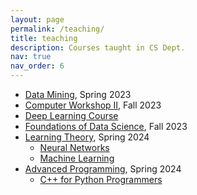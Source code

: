 ```yaml
---
layout: page
permalink: /teaching/
title: teaching
description: Courses taught in CS Dept.
nav: true
nav_order: 6
---
```


- [Data Mining](https://fum-cs.github.io/cs-bsc-dm/), Spring 2023
- [Computer Workshop II](https://fum-cs.github.io/cw2/), Fall 2023
- [Deep Learning Course](https://fum-cs.github.io/dl/)
- [Foundations of Data Science](https://fum-cs.github.io/fds/), Fall 2023
- [Learning Theory](https://fum-cs.github.io/learning-theory/), Spring 2024
  - [Neural Networks](https://fum-cs.github.io/neural-networks/)
  - [Machine Learning](https://fum-cs.github.io/machine-learning/)
- [Advanced Programming](https://fum-cs.github.io/modern-cpp/), Spring 2024
  - [C++ for Python Programmers](https://fum-cs.github.io/cpp4python/)
